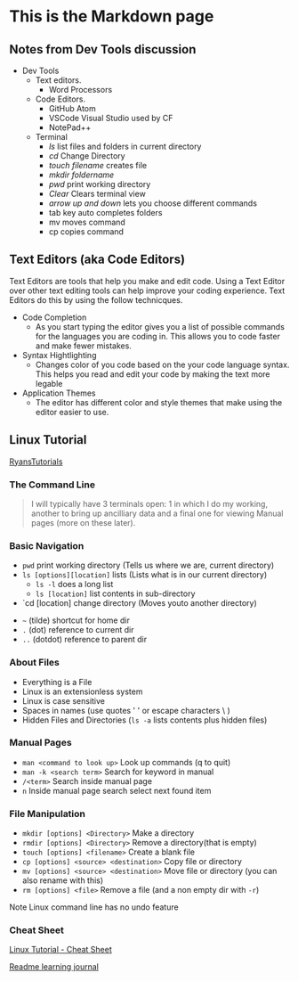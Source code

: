 # This is the Markdown page

## Notes from Dev Tools discussion

- Dev Tools
	- Text editors. 
		- Word Processors
	- Code Editors.
		- GitHub Atom
		- VSCode Visual Studio used by CF
		- NotePad++
	- Terminal
		- *ls* list files and folders in current directory
		- *cd* Change Directory
		- *touch filename*   creates file 
		- *mkdir foldername*
		- *pwd* print working directory
		- *Clear* Clears terminal view
		- *arrow up and down* lets you choose different commands
		- tab key auto completes folders
		- mv moves command
		- cp copies command


## Text Editors (aka Code Editors)
  Text Editors are tools that help you make and edit code.  Using a Text Editor over other text editing tools can help improve your coding experience.  Text Editors do this by using the follow technicques.
  - Code Completion
    - As you start typing the editor gives you a list of possible commands for the languages you are coding in.  This allows you to code faster and make fewer mistakes.
  - Syntax Hightlighting
    - Changes color of you code based on the your code language syntax. This helps you read and edit your code by making the text more legable
  - Application Themes
    - The editor has different color and style themes that make using the editor easier to use.

## Linux Tutorial
[RyansTutorials](https://ryanstutorials.net/linuxtutorial/)

### The Command Line


> I will typically have 3 terminals open: 1 in which I do my working, another to bring up ancilliary data and a final one for viewing Manual pages (more on these later).

### Basic Navigation

- `pwd` print working directory (Tells us where we are, current directory)
- `ls [options][location]` lists (Lists what is in our current directory)
	- `ls -l` does a long list
	- `ls [location]` list contents in sub-directory
- `cd [location] change directory (Moves youto another directory)

+ `~` (tilde) shortcut for home dir
+ `.` (dot) reference to current dir
+ `..` (dotdot) reference to parent dir

### About Files
- Everything is a File
- Linux is an extensionless system
- Linux is case sensitive
- Spaces in names (use quotes ' ' or escape characters \  )
- Hidden Files and Directories (`ls -a` lists contents plus hidden files)

### Manual Pages
- `man <command to look up>` Look up commands (q to quit)
- `man -k <search term>` Search for keyword in manual
- `/<term>` Search inside manual page
- `n` Inside manual page search select next found item

### File Manipulation
- `mkdir [options] <Directory>` Make a directory
- `rmdir [options] <Directory>` Remove a directory(that is empty)
- `touch [options] <filename>` Create a blank file
- `cp [options] <source> <destination>` Copy file or directory
- `mv [options] <source> <destination>` Move file or directory (you can also rename with this)
- `rm [options] <file>` Remove a file (and a non empty dir with `-r`)

Note Linux command line has no undo feature

### Cheat Sheet
[Linux Tutorial - Cheat Sheet](https://ryanstutorials.net/linuxtutorial/cheatsheet.php)

[Readme learning journal](README.md)